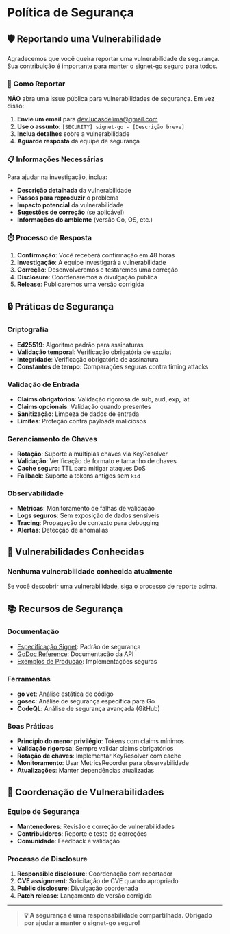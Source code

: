 # Política de Segurança

## 🛡️ Reportando uma Vulnerabilidade

Agradecemos que você queira reportar uma vulnerabilidade de segurança. Sua contribuição é importante para manter o signet-go seguro para todos.

### 📧 Como Reportar

**NÃO** abra uma issue pública para vulnerabilidades de segurança. Em vez disso:

1. **Envie um email** para dev.lucasdelima@gmail.com
2. **Use o assunto**: `[SECURITY] signet-go - [Descrição breve]`
3. **Inclua detalhes** sobre a vulnerabilidade
4. **Aguarde resposta** da equipe de segurança

### 📋 Informações Necessárias

Para ajudar na investigação, inclua:

- **Descrição detalhada** da vulnerabilidade
- **Passos para reproduzir** o problema
- **Impacto potencial** da vulnerabilidade
- **Sugestões de correção** (se aplicável)
- **Informações do ambiente** (versão Go, OS, etc.)

### ⏱️ Processo de Resposta

1. **Confirmação**: Você receberá confirmação em 48 horas
2. **Investigação**: A equipe investigará a vulnerabilidade
3. **Correção**: Desenvolveremos e testaremos uma correção
4. **Disclosure**: Coordenaremos a divulgação pública
5. **Release**: Publicaremos uma versão corrigida

## 🔒 Práticas de Segurança

### Criptografia
- **Ed25519**: Algoritmo padrão para assinaturas
- **Validação temporal**: Verificação obrigatória de exp/iat
- **Integridade**: Verificação obrigatória de assinatura
- **Constantes de tempo**: Comparações seguras contra timing attacks

### Validação de Entrada
- **Claims obrigatórios**: Validação rigorosa de sub, aud, exp, iat
- **Claims opcionais**: Validação quando presentes
- **Sanitização**: Limpeza de dados de entrada
- **Limites**: Proteção contra payloads maliciosos

### Gerenciamento de Chaves
- **Rotação**: Suporte a múltiplas chaves via KeyResolver
- **Validação**: Verificação de formato e tamanho de chaves
- **Cache seguro**: TTL para mitigar ataques DoS
- **Fallback**: Suporte a tokens antigos sem `kid`

### Observabilidade
- **Métricas**: Monitoramento de falhas de validação
- **Logs seguros**: Sem exposição de dados sensíveis
- **Tracing**: Propagação de contexto para debugging
- **Alertas**: Detecção de anomalias

## 🚨 Vulnerabilidades Conhecidas

### Nenhuma vulnerabilidade conhecida atualmente

Se você descobrir uma vulnerabilidade, siga o processo de reporte acima.

## 📚 Recursos de Segurança

### Documentação
- [Especificação Signet](https://github.com/lucas-de-lima/signet-spec): Padrão de segurança
- [GoDoc Reference](GODOC-REFERENCE.md): Documentação da API
- [Exemplos de Produção](examples/): Implementações seguras

### Ferramentas
- **go vet**: Análise estática de código
- **gosec**: Análise de segurança específica para Go
- **CodeQL**: Análise de segurança avançada (GitHub)

### Boas Práticas
- **Princípio do menor privilégio**: Tokens com claims mínimos
- **Validação rigorosa**: Sempre validar claims obrigatórios
- **Rotação de chaves**: Implementar KeyResolver com cache
- **Monitoramento**: Usar MetricsRecorder para observabilidade
- **Atualizações**: Manter dependências atualizadas

## 🤝 Coordenação de Vulnerabilidades

### Equipe de Segurança
- **Mantenedores**: Revisão e correção de vulnerabilidades
- **Contribuidores**: Reporte e teste de correções
- **Comunidade**: Feedback e validação

### Processo de Disclosure
1. **Responsible disclosure**: Coordenação com reportador
2. **CVE assignment**: Solicitação de CVE quando apropriado
3. **Public disclosure**: Divulgação coordenada
4. **Patch release**: Lançamento de versão corrigida

---

> **💡 A segurança é uma responsabilidade compartilhada. Obrigado por ajudar a manter o signet-go seguro!** 